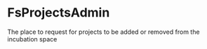 FsProjectsAdmin
===============

The place to request for projects to be added or removed from the incubation space

